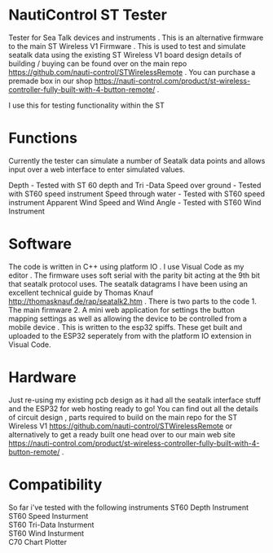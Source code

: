 # NautiControl ST Tester
Tester for Sea Talk devices and instruments . This is an alternative firmware to the main ST Wireless V1 Firmware . This is used to test and simulate seatalk data using the existing ST Wireless V1 board design details of building / buying can be found over on the main repo https://github.com/nauti-control/STWirelessRemote . You can purchase a premade box in our shop https://nauti-control.com/product/st-wireless-controller-fully-built-with-4-button-remote/ .

I use this for testing functionality within the ST 

# Functions

Currently the tester can simulate a number of Seatalk data points and allows input over a web interface to enter simulated values. 

Depth - Tested with ST 60 depth and Tri -Data
Speed over ground - Tested with ST60 speed instrument
Speed through water - Tested with ST60 speed instrument
Apparent Wind Speed and Wind Angle - Tested with ST60 Wind Instrument 

# Software
The code is written in C++ using platform IO . I use Visual Code as my editor . The firmware uses soft serial with the parity bit acting at the 9th bit that seatalk protocol uses. The seatalk datagrams I have been using an excellent technical guide by Thomas Knauf http://thomasknauf.de/rap/seatalk2.htm . There is two parts to the code 1. The main firmware 2. A mini web application for settings the button mapping settings as well as allowing the device to be controlled from a mobile device . This is written to the esp32 spiffs. These get built and uploaded to the ESP32 seperately from with the platform IO extension in Visual Code.

# Hardware 
Just re-using my existing pcb design as it had all the seatalk interface stuff and the ESP32 for web hosting ready to go! You can find out all the details of circuit design , parts required to build on the main repo for the ST Wireless V1  https://github.com/nauti-control/STWirelessRemote or alternatively to get a ready built one head over to our main web site https://nauti-control.com/product/st-wireless-controller-fully-built-with-4-button-remote/ . 

# Compatibility

So far i've tested with the following instruments
ST60 Depth Instrument <br/>
ST60 Speed Insturment <br/>
ST60 Tri-Data Insturment <br/>
ST60 Wind Insturment <br/>
C70 Chart Plotter <br/>


